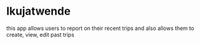 # Ikujatwende
this app allows users to report on their recent trips and also allows them to create, view, edit past trips 
